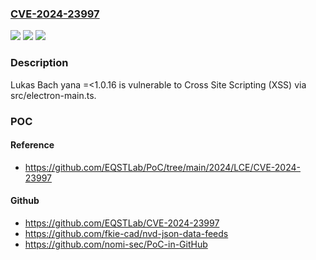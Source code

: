 ### [CVE-2024-23997](https://cve.mitre.org/cgi-bin/cvename.cgi?name=CVE-2024-23997)
![](https://img.shields.io/static/v1?label=Product&message=n%2Fa&color=blue)
![](https://img.shields.io/static/v1?label=Version&message=n%2Fa&color=blue)
![](https://img.shields.io/static/v1?label=Vulnerability&message=n%2Fa&color=brighgreen)

### Description

Lukas Bach yana =<1.0.16 is vulnerable to Cross Site Scripting (XSS) via src/electron-main.ts.

### POC

#### Reference
- https://github.com/EQSTLab/PoC/tree/main/2024/LCE/CVE-2024-23997

#### Github
- https://github.com/EQSTLab/CVE-2024-23997
- https://github.com/fkie-cad/nvd-json-data-feeds
- https://github.com/nomi-sec/PoC-in-GitHub

